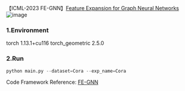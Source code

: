 【ICML-2023 FE-GNN】[Feature Expansion for Graph Neural Networks](https://proceedings.mlr.press/v202/sun23p/sun23p.pdf)
![image](https://github.com/XiaShan1227/FE-GNN/assets/67092235/df136c26-7353-44ac-99b0-f1dbaa9ec936)

### 1.Environment
torch            1.13.1+cu116
torch_geometric  2.5.0

### 2.Run
```python
python main.py --dataset=Cora --exp_name=Cora
```

Code Framework Reference: [FE-GNN](https://github.com/sajqavril/Feature-Extension-Graph-Neural-Networks)

